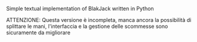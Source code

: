 
Simple textual implementation of BlakJack written in Python

ATTENZIONE: Questa versione è incompleta, manca ancora la possibilità di splittare le mani, l'interfaccia e la gestione delle scommesse sono sicuramente da migliorare
